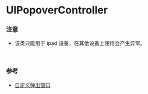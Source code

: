 # UIPopoverController

### 注意

* 该类只能用于 ipad 设备，在其他设备上使用会产生异常。

<br>

### 参考
			
* [自定义弹出窗口](http://mobile.51cto.com/iphone-396554.htm)